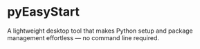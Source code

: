 # pyEasyStart
A lightweight desktop tool that makes Python setup and package management effortless — no command line required.
